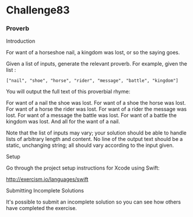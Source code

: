 # Challenge83

### Proverb

Introduction

For want of a horseshoe nail, a kingdom was lost, or so the saying goes.

Given a list of inputs, generate the relevant proverb. For example, given the list :

```
["nail", "shoe", "horse", "rider", "message", "battle", "kingdom"]
```
 You will output the full text of this proverbial rhyme:

For want of a nail the shoe was lost. For want of a shoe the horse was lost. For want of a horse the rider was lost. For want of a rider the message was lost. For want of a message the battle was lost. For want of a battle the kingdom was lost. And all for the want of a nail.

Note that the list of inputs may vary; your solution should be able to handle lists of arbitrary length and content. No line of the output text should be a static, unchanging string; all should vary according to the input given.

Setup

Go through the project setup instructions for Xcode using Swift:

http://exercism.io/languages/swift

Submitting Incomplete Solutions

It's possible to submit an incomplete solution so you can see how others have completed the exercise.